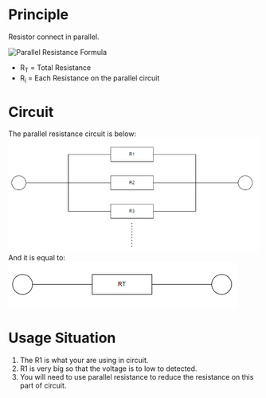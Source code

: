 # Principle
Resistor connect in parallel.  

<img src="https://latex.codecogs.com/svg.latex?\frac{1}{R_T}%20=%20\sum_{i=1}^{n}%20\frac{1}{R_i}" alt="Parallel Resistance Formula">

- R<sub>T</sub> = Total Resistance
- R<sub>i</sub> = Each Resistance on the parallel circuit

# Circuit
The parallel resistance circuit is below:
![Parallel Resistance Circuit](/01_Parallel-Resistance/images/ParaResis_1.PNG)
And it is equal to:
![Parallel Resistance Circuit](/01_Parallel-Resistance/images/ParaResis_2.PNG)

# Usage Situation
1. The R1 is what your are using in circuit. 
2. R1 is very big so that the voltage is to low to detected.
3. You will need to use parallel resistance to reduce the resistance on this part of circuit. 